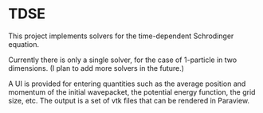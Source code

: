 # TDSE

This project implements solvers for the time-dependent Schrodinger equation. 

Currently there is only a single solver, for the case of 1-particle in two dimensions. (I plan to add more solvers in the future.)

A UI is provided for entering quantities such as the average position and momentum of the initial wavepacket, the 
potential energy function, the grid size, etc. The output is a set of vtk files that can be rendered in Paraview. 
